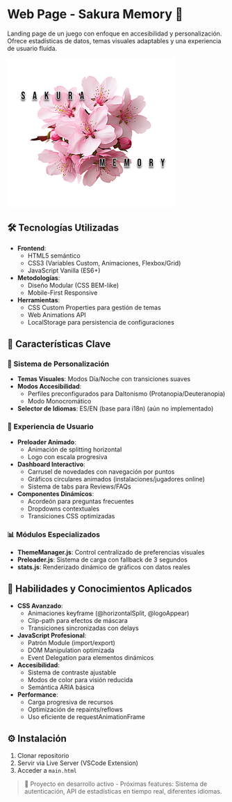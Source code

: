 # Web Page - Sakura Memory 🌸

Landing page de un juego con enfoque en accesibilidad y personalización. Ofrece estadísticas de datos, temas visuales adaptables y una experiencia de usuario fluida.

![Banner](assets/icons/Logo.png)

## 🛠 Tecnologías Utilizadas
- **Frontend**: 
  - HTML5 semántico
  - CSS3 (Variables Custom, Animaciones, Flexbox/Grid)
  - JavaScript Vanilla (ES6+)
- **Metodologías**: 
  - Diseño Modular (CSS BEM-like)
  - Mobile-First Responsive
- **Herramientas**:
  - CSS Custom Properties para gestión de temas
  - Web Animations API
  - LocalStorage para persistencia de configuraciones

## 🌟 Características Clave
### 🎨 Sistema de Personalización
- **Temas Visuales**: Modos Día/Noche con transiciones suaves
- **Modos Accesibilidad**: 
  - Perfiles preconfigurados para Daltonismo (Protanopia/Deuteranopia)
  - Modo Monocromático
- **Selector de Idiomas**: ES/EN (base para i18n) (aún no implementado)

### 🚀 Experiencia de Usuario
- **Preloader Animado**: 
  - Animación de splitting horizontal
  - Logo con escala progresiva
- **Dashboard Interactivo**:
  - Carrusel de novedades con navegación por puntos
  - Gráficos circulares animados (instalaciones/jugadores online)
  - Sistema de tabs para Reviews/FAQs
- **Componentes Dinámicos**:
  - Acordeón para preguntas frecuentes
  - Dropdowns contextuales
  - Transiciones CSS optimizadas

### 📊 Módulos Especializados
- **ThemeManager.js**: Control centralizado de preferencias visuales
- **Preloader.js**: Sistema de carga con fallback de 3 segundos
- **stats.js**: Renderizado dinámico de gráficos con datos reales

## 🧠 Habilidades y Conocimientos Aplicados
- **CSS Avanzado**:
  - Animaciones keyframe (@horizontalSplit, @logoAppear)
  - Clip-path para efectos de máscara
  - Transiciones sincronizadas con delays
- **JavaScript Profesional**:
  - Patrón Module (import/export)
  - DOM Manipulation optimizada
  - Event Delegation para elementos dinámicos
- **Accesibilidad**:
  - Sistema de contraste ajustable
  - Modos de color para visión reducida
  - Semántica ARIA básica
- **Performance**:
  - Carga progresiva de recursos
  - Optimización de repaints/reflows
  - Uso eficiente de requestAnimationFrame

## ⚙ Instalación
1. Clonar repositorio
2. Servir via Live Server (VSCode Extension)
3. Acceder a `main.html`

> 🔨 Proyecto en desarrollo activo - Próximas features: Sistema de autenticación, API de estadísticas en tiempo real, diferentes idiomas.
